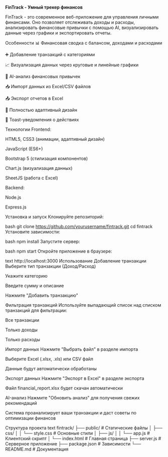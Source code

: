 **FinTrack - Умный трекер финансов**

FinTrack - это современное веб-приложение для управления личными финансами. Оно позволяет отслеживать доходы и расходы, анализировать финансовые привычки с помощью AI, визуализировать данные через графики и экспортировать отчеты.

Особенности
📊 Финансовая сводка с балансом, доходами и расходами

➕ Добавление транзакций с категориями

📈 Визуализация данных через круговые и линейные графики

🤖 AI-анализ финансовых привычек

📥 Импорт данных из Excel/CSV файлов

📤 Экспорт отчетов в Excel

📱 Полностью адаптивный дизайн

🔔 Toast-уведомления о действиях

Технологии
Frontend:

HTML5, CSS3 (анимации, адаптивный дизайн)

JavaScript (ES6+)

Bootstrap 5 (стилизация компонентов)

Chart.js (визуализация данных)

SheetJS (работа с Excel)

Backend:

Node.js

Express.js

Установка и запуск
Клонируйте репозиторий:

bash
git clone https://github.com/yourusername/fintrack.git
cd fintrack
Установите зависимости:

bash
npm install
Запустите сервер:

bash
npm start
Откройте приложение в браузере:

text
http://localhost:3000
Использование
Добавление транзакции
Выберите тип транзакции (Доход/Расход)

Укажите категорию

Введите сумму и описание

Нажмите "Добавить транзакцию"

Фильтрация транзакций
Используйте выпадающий список над списком транзакций для фильтрации:

Все транзакции

Только доходы

Только расходы

Импорт данных
Нажмите "Выбрать файл" в разделе импорта

Выберите Excel (.xlsx, .xls) или CSV файл

Данные будут автоматически обработаны

Экспорт данных
Нажмите "Экспорт в Excel" в разделе экспорта

Файл financial_report.xlsx будет скачан автоматически

AI-анализ
Нажмите "Обновить анализ" для получения свежих рекомендаций

Система проанализирует ваши транзакции и даст советы по оптимизации финансов

Структура проекта
text
fintrack/
├── public/           # Статические файлы
│   ├── css/
│   │   └── style.css # Основные стили
│   ├── js/
│   │   └── app.js    # Клиентский скрипт
│   └── index.html    # Главная страница
├── server.js         # Серверное приложение
├── package.json      # Зависимости
└── README.md         # Документация

